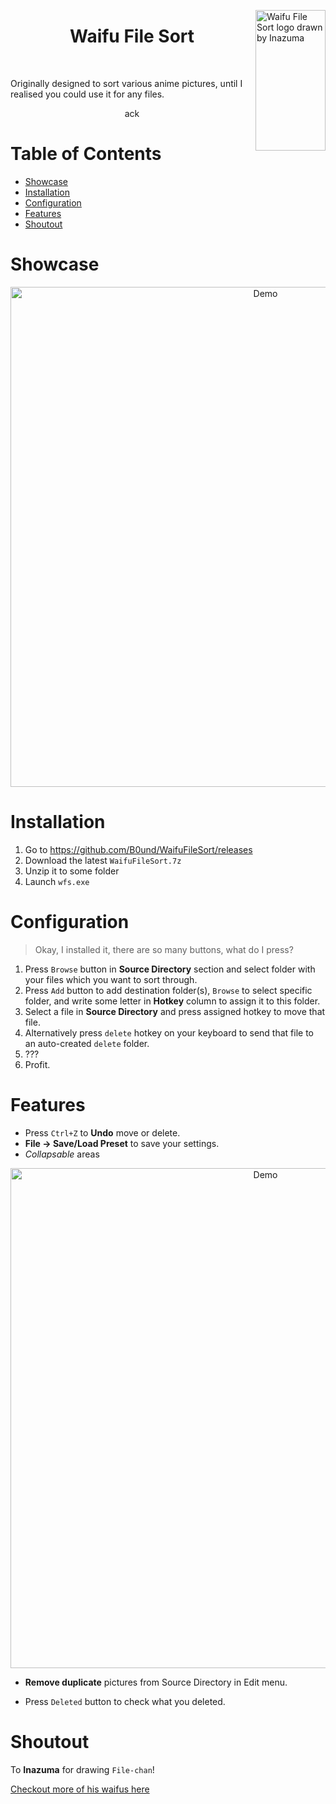 <img src="https://bound.s-ul.eu/VD4LZLex" align="right"
     alt="Waifu File Sort logo drawn by Inazuma" width="112" height="225">

<h1 align="center"> Waifu File Sort </h1> <br>

Originally designed to sort various anime pictures, until I realised you could use it for any files.

<p align="center">
  ack
</p>


# Table of Contents
- [Showcase](#showcase)
- [Installation](#installation)
- [Configuration](#configuration)
- [Features](#features)
- [Shoutout](#shoutout)

# Showcase

<p align="center">
  <img src="https://bound.s-ul.eu/BKy4gFQo" alt="Demo" width=800/>
</p>


# Installation

1. Go to https://github.com/B0und/WaifuFileSort/releases
2. Download the latest `WaifuFileSort.7z`
3. Unzip it to some folder
4. Launch `wfs.exe`

# Configuration
> Okay, I installed it, there are so many buttons, what do I press?


1. Press `Browse` button in **Source Directory** section and select folder with your files which you want to sort through.
2. Press `Add` button to add destination folder(s), `Browse` to select specific folder, and write some letter in **Hotkey** column to assign it to this folder.
3. Select a file in **Source Directory** and press assigned hotkey to move that file.
4. Alternatively press `delete` hotkey on your keyboard to send that file to an auto-created `delete` folder.
5. ???
6. Profit.

# Features

* Press `Ctrl+Z` to **Undo** move or delete.
* **File -> Save/Load Preset** to save your settings.
* *Collapsable* areas

<p align="center">
  <img src="https://bound.s-ul.eu/E5zdr7dl" alt="Demo" width=800/>
</p>

* **Remove duplicate** pictures from Source Directory in Edit menu.

* Press `Deleted` button to check what you deleted.


# Shoutout 
To **Inazuma** for drawing `File-chan`!


<a href=" https://twitter.com/Ina_den_"> Checkout more of his waifus here</a>
